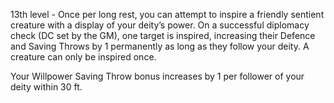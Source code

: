 13th level - Once per long rest, you can attempt to inspire a friendly sentient creature with a display of your deity’s power. On a successful diplomacy check (DC set by the GM), one target is inspired, increasing their Defence and Saving Throws by 1 permanently as long as they follow your deity. A creature can only be inspired once.

Your Willpower Saving Throw bonus increases by 1 per follower of your deity within 30 ft.
